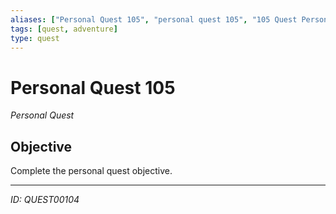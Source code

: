 ```yaml
---
aliases: ["Personal Quest 105", "personal quest 105", "105 Quest Personal"]
tags: [quest, adventure]
type: quest
---
```


# Personal Quest 105

*Personal Quest*

## Objective
Complete the personal quest objective.

---
*ID: QUEST00104*
